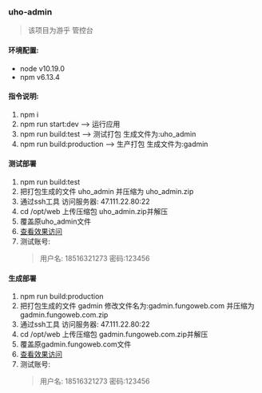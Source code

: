 ### uho-admin 
> 该项目为游乎 管控台

#### 环境配置:
 * node v10.19.0
 * npm v6.13.4


#### 指令说明:
1. npm i
2. npm run start:dev  --> 运行应用 
3. npm run build:test --> 测试打包 生成文件为:uho_admin 
4. npm run build:production --> 生产打包 生成文件为:gadmin 



#### 测试部署 
1. npm run build:test
2. 把打包生成的文件 uho_admin  并压缩为 uho_admin.zip
3. 通过ssh工具 访问服务器: 47.111.22.80:22
4. cd /opt/web 上传压缩包 uho_admin.zip并解压
5. 覆盖原uho_admin文件
6. [查看效果访问](http://tadmin.fungoweb.com)
7. 测试账号:
   > 用户名: 18516321273
   > 密码:123456





#### 生成部署 
1. npm run build:production
2. 把打包生成的文件 gadmin 修改文件名为:gadmin.fungoweb.com 并压缩为 gadmin.fungoweb.com.zip
3. 通过ssh工具 访问服务器: 47.111.22.80:22
4. cd /opt/web 上传压缩包 gadmin.fungoweb.com.zip并解压
5. 覆盖原gadmin.fungoweb.com文件
6. [查看效果访问](http://gadmin.fungoweb.com/)
7. 测试账号:
   > 用户名: 18516321273
   > 密码:123456
